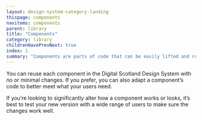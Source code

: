 ```yaml
---
layout: design-system-category-landing
thispage: components
navitems: components
parent: library
title: "Components"
category: library
childrenHavePrevNext: true
index: 1
summary: "Components are parts of code that can be easily lifted and reused. They’re usually self-contained elements of a website, such as a banner, breadcrumb or footer."
---
```



You can reuse each component in the Digital Scotland Design System with no or minimal changes. If you prefer, you can also adapt a component’s code to better meet what your users need.

If you’re looking to significantly alter how a component works or looks, it’s best to test your new version with a wide range of users to make sure the changes work well.
